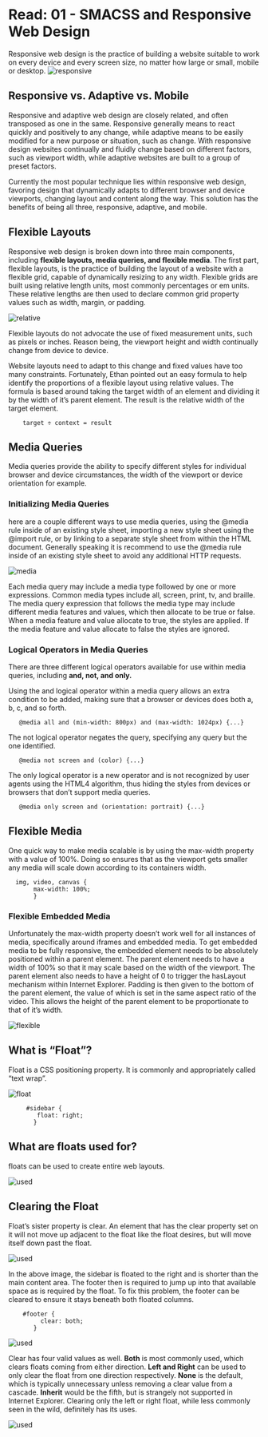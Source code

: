 # Read: 01 - SMACSS and Responsive Web Design

Responsive web design is the practice of building a website suitable to work on every device and every screen size, no matter how large or small, mobile or desktop.
![responsive](res.png)

## Responsive vs. Adaptive vs. Mobile

Responsive and adaptive web design are closely related, and often transposed as one in the same.
Responsive generally means to react quickly and positively to any change, while adaptive means to be easily modified for a new purpose or situation, such as change. 
With responsive design websites continually and fluidly change based on different factors, such as viewport width, while adaptive websites are built to a group of preset factors. 

Currently the most popular technique lies within responsive web design, favoring design that dynamically adapts to different browser and device viewports,
changing layout and content along the way. This solution has the benefits of being all three, responsive, adaptive, and mobile.

## Flexible Layouts
Responsive web design is broken down into three main components, including **flexible layouts, media queries, and flexible media**. 
The first part, flexible layouts, is the practice of building the layout of a website with a flexible grid, capable of dynamically resizing to any width.
Flexible grids are built using relative length units, most commonly percentages or em units.
These relative lengths are then used to declare common grid property values such as width, margin, or padding.

![relative](rel.png)

Flexible layouts do not advocate the use of fixed measurement units, such as pixels or inches. Reason being, the viewport height and width continually change from device to device.

Website layouts need to adapt to this change and fixed values have too many constraints. Fortunately,
Ethan pointed out an easy formula to help identify the proportions of a flexible layout using relative values.
The formula is based around taking the target width of an element and dividing it by the width of it’s parent element. The result is the relative width of the target element.

           
        target ÷ context = result

## Media Queries

Media queries provide the ability to specify different styles for individual browser and device circumstances, the width of the viewport or device orientation for example.

### Initializing Media Queries

here are a couple different ways to use media queries, using the @media rule inside of an existing style sheet, importing a new style sheet using the @import rule, or by linking to a separate style sheet from within the HTML document. Generally speaking it is recommend to use the @media rule inside of an existing style sheet to avoid any additional HTTP requests.

![media](example.png)

Each media query may include a media type followed by one or more expressions. Common media types include all, screen, print, tv, and braille. 
The media query expression that follows the media type may include different media features and values, which then allocate to be true or false. When a media feature and value allocate to true, the styles are applied. If the media feature and value allocate to false the styles are ignored.

### Logical Operators in Media Queries
There are three different logical operators available for use within media queries, including **and, not, and only.**

Using the and logical operator within a media query allows an extra condition to be added, making sure that a browser or devices does both a, b, c, and so forth.

       @media all and (min-width: 800px) and (max-width: 1024px) {...}

The not logical operator negates the query, specifying any query but the one identified.
       
       @media not screen and (color) {...}

The only logical operator is a new operator and is not recognized by user agents using the HTML4 algorithm, thus hiding the styles from devices or browsers that don’t support media queries. 

       @media only screen and (orientation: portrait) {...}


## Flexible Media

One quick way to make media scalable is by using the max-width property with a value of 100%. Doing so ensures that as the viewport gets smaller any media will scale down according to its containers width.

      img, video, canvas {
           max-width: 100%;
           }
### Flexible Embedded Media
Unfortunately the max-width property doesn’t work well for all instances of media, specifically around iframes and embedded media. 
To get embedded media to be fully responsive, the embedded element needs to be absolutely positioned within a parent element. The parent element needs to have a width of 100% so that it may scale based on the width of the viewport. The parent element also needs to have a height of 0 to trigger the hasLayout mechanism within Internet Explorer.
Padding is then given to the bottom of the parent element, the value of which is set in the same aspect ratio of the video. This allows the height of the parent element to be proportionate to that of it’s width.

![flexible](for.png)


## What is “Float”?

Float is a CSS positioning property. It is commonly and appropriately called “text wrap”.

![float](float.png)

         #sidebar {
            float: right;			
           }

## What are floats used for?
floats can be used to create entire web layouts.

![used](used.png)

## Clearing the Float

Float’s sister property is clear. An element that has the clear property set on it will not move up adjacent to the float like the float desires, but will move itself down past the float.

![used](clear.png)

In the above image, the sidebar is floated to the right and is shorter than the main content area. The footer then is required to jump up into that available space as is required by the float. To fix this problem, the footer can be cleared to ensure it stays beneath both floated columns.

        #footer {
             clear: both;			
           }

![used](clear1.png)


Clear has four valid values as well. **Both** is most commonly used, which clears floats coming from either direction. **Left and Right** can be used to only clear the float from one direction respectively. **None** is the default, which is typically unnecessary unless removing a clear value from a cascade. **Inherit** would be the fifth, but is strangely not supported in Internet Explorer. Clearing only the left or right float, while less commonly seen in the wild, definitely has its uses.

![used](clear3.png)




